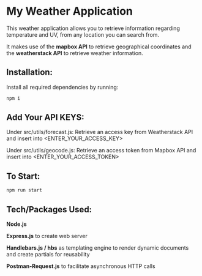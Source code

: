 # My Weather Application
This weather application allows you to retrieve information regarding temperature and UV, from any location you can search from. 

It makes use of the **mapbox API** to retrieve geographical coordinates and the **weatherstack API** to retrieve weather information.

## Installation:

Install all required dependencies by running:

```bash
npm i
```

## Add Your API KEYS: 
Under src/utils/forecast.js: Retrieve an access key from Weatherstack API and insert into <ENTER_YOUR_ACCESS_KEY>

Under src/utils/geocode.js: Retrieve an access token from Mapbox API and insert into <ENTER_YOUR_ACCESS_TOKEN>

## To Start:

```bash
npm run start
```


## Tech/Packages Used:
**Node.js**

**Express.js** to create web server

**Handlebars.js / hbs** as templating engine to render dynamic documents and create partials for reusability

**Postman-Request.js** to facilitate asynchronous HTTP calls


